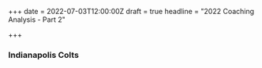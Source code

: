 +++
date = 2022-07-03T12:00:00Z
draft = true
headline = "2022 Coaching Analysis - Part 2"

+++
### Indianapolis Colts